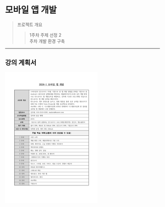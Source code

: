 모바일 앱 개발
==============
>프로젝트 개요
>  >1주차 주제 선정
>  >2<br/>주차 개발 환경 구축
- - -
## 강의 계획서
<img src="mobilAppReport.jpg" width="60%" alt="report"></img>
